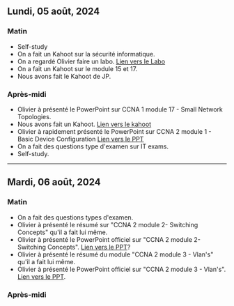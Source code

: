 
## Lundi, 05 août, 2024 

### Matin
- Self-study
- On a fait un Kahoot sur la sécurité informatique.
- On a regardé Olivier faire un labo. [Lien vers le Labo](https://drive.google.com/file/d/1RuEPVHDm2cn_LZUuj1MRkV6-BCEnZdIf/view?usp=sharing)
- On a fait un Kahoot sur le module 15 et 17. 
- Nous avons fait le Kahoot de JP. 

### Après-midi
- Olivier à présenté le PowerPoint sur CCNA 1 module 17 - Small Network Topologies.
- Nous avons fait un Kahoot. [Lien vers le kahoot](https://create.kahoot.it/share/module-17/27782266-8f07-47cd-be65-116d442a7ac2)
- Olivier à rapidement présenté le PowerPoint sur CCNA 2 module 1 - Basic Device  Configuration [Lien vers le PPT](https://docs.google.com/presentation/d/1-gz-VuD6hBRxEGdLdeyLVYTG9WVqtbH1/edit?usp=sharing&ouid=107882186599568955026&rtpof=true&sd=true)
- On a fait des questions type d'examen sur IT exams.
- Self-study.

---

## Mardi, 06 août, 2024 

### Matin
- On a fait des questions types d'examen.
- Olivier à présenté le résumé sur "CCNA 2 module 2- Switching Concepts" qu'il a fait lui même. 
- Olivier à présenté le PowerPoint officiel sur "CCNA 2 module 2- Switching Concepts". [Lien vers le PPT](https://docs.google.com/presentation/d/1_em0sYK7OJmrESyA-RwWSXfcW-B2SNnm/edit?usp=sharing&ouid=107882186599568955026&rtpof=true&sd=true)?
- Olivier à présenté le résumé du module "CCNA 2 module 3 - Vlan's" qu'il a fait lui même.
- Olivier à présenté le PowerPoint officiel sur "CCNA 2 module 3 - Vlan's".  [Lien vers le PPT](https://docs.google.com/presentation/d/1Mvr1c22A5Zbbel5Rs1VS-CqhmF31elut/edit?usp=sharing&ouid=107882186599568955026&rtpof=true&sd=true).

### Après-midi


